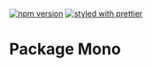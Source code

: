 [![npm version](https://badge.fury.io/js/%40gameastic%2Fpkg-mono.svg)](https://badge.fury.io/js/%40gameastic%2Fpkg-mono)
[![styled with prettier](https://img.shields.io/badge/styled_with-prettier-ff69b4.svg)](https://github.com/prettier/prettier)

# Package Mono
